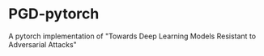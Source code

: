 # PGD-pytorch
A pytorch implementation of "Towards Deep Learning Models Resistant to Adversarial Attacks"
